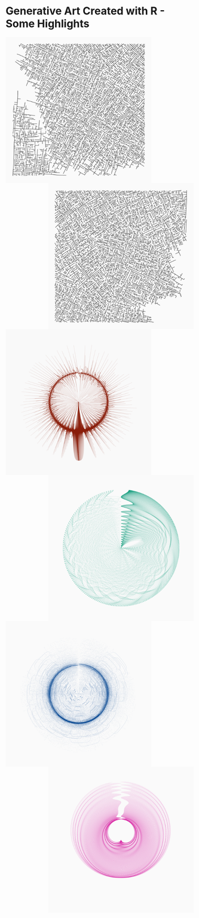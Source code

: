 # Generative Art Created with R - Some Highlights

<img src='https://github.com/koenderks/Art-Gallery/raw/master/paintings/2021-04-06.png' width='390' height='390' align='left' margin-left='20' margin-right='20'/>
<img src='https://github.com/koenderks/Art-Gallery/raw/master/paintings/2021-04-07.png' width='390' height='390' align='right' margin-left='20' margin-right='20'/>

<br/>
<br/>
<br/>
<br/>
<br/>
<br/>
<br/>
<br/>
<br/>
<br/>
<br/>
<br/>
<br/>
<br/>
<br/>
<br/>
<br/>
<br/>

<img src='https://github.com/koenderks/Art-Gallery/raw/master/paintings/2021-04-08.png' width='390' height='390' align='left' margin-left='20' margin-right='20'/>
<img src='https://github.com/koenderks/Art-Gallery/raw/master/paintings/2021-04-04.png' width='390' height='390' align='right' margin-left='20' margin-right='20'/>

<br/>
<br/>
<br/>
<br/>
<br/>
<br/>
<br/>
<br/>
<br/>
<br/>
<br/>
<br/>
<br/>
<br/>
<br/>
<br/>
<br/>
<br/>

<img src='https://github.com/koenderks/Art-Gallery/raw/master/paintings/2021-04-03.png' width='390' height='390' align='left' margin-left='20' margin-right='20'/>
<img src='https://github.com/koenderks/Art-Gallery/raw/master/paintings/2021-04-05.png' width='390' height='390' align='right' margin-left='20' margin-right='20'/>